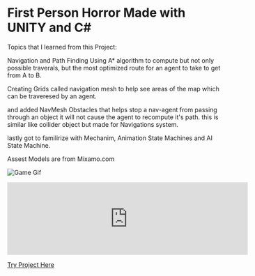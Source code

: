 # First Person Horror Made with UNITY and C#

Topics that I learned from this Project:

 Navigation and Path Finding
 Using  A* algorithm to compute but not only possible traverals,
 but the most optimized route for an agent to take to get from A to B.
 
 Creating Grids called navigation mesh to help see areas of the map which
 can be traveresed by an agent.
 
 and added NavMesh Obstacles that helps stop a nav-agent from passing through an object it will not cause the agent to recompute
 it's path. this is similar like collider object but made for Navigations system.
 
 lastly got to familirize with Mechanim, Animation State Machines and AI State Machine.
 
 Assest Models are from Mixamo.com
 

![Game Gif](docs/giphy.gif)
<iframe width="552" height="167" frameborder="0" src="https://itch.io/embed/1784284"><a href="https://arbiter1101.itch.io/3d-project-fp-horror">3D Project FP Horror by Arbiter1101</a></iframe>

[Try Project Here](https://arbiter1101.itch.io/3d-project-fp-horror)
